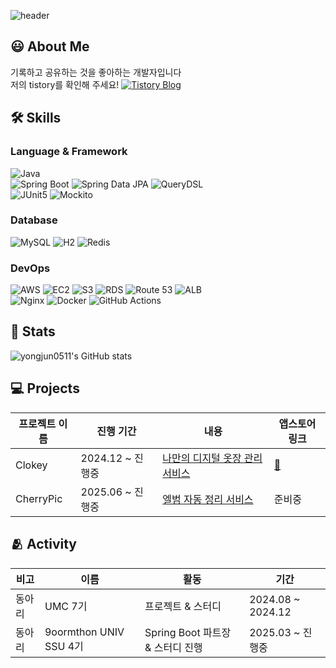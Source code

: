 <div align="left">

![header](https://capsule-render.vercel.app/api?type=speech&color=gradient&height=210&section=header&text=YongJun%Na&fontColor=000000&fontSize=90&fontAlign=50&fontAlignY=32&desc=Welcome%20to%20my%20GitHub!&descSize=25&descAlign=75&descAlignY=55)

## 😃 **About Me**
기록하고 공유하는 것을 좋아하는 개발자입니다<br> 저의 tistory를 확인해 주세요! [![Tistory Blog](https://img.shields.io/badge/Tistory-FF5E00?style=flat&logo=tistory&logoColor=white)](https://coding-self-study.tistory.com/)

## 🛠️ **Skills**
### Language & Framework
![Java](https://img.shields.io/badge/☕Java-f89820?style=flat&logo=java&logoColor=white)<br>
![Spring Boot](https://img.shields.io/badge/Spring%20Boot-6DB33F?style=flat&logo=spring-boot&logoColor=white) ![Spring Data JPA](https://img.shields.io/badge/Spring%20Data%20JPA-6DB33F?style=flat&logo=spring&logoColor=white) ![QueryDSL](https://img.shields.io/badge/QueryDSL-blue?style=flat)<br>
![JUnit5](https://img.shields.io/badge/JUnit5-25A162?style=flat&logo=junit5&logoColor=white) ![Mockito](https://img.shields.io/badge/Mockito-FF9900?style=flat)

### Database
![MySQL](https://img.shields.io/badge/MySQL-4479A1?style=flat&logo=mysql&logoColor=white) 
![H2](https://img.shields.io/badge/H2-09476B?style=flat&logo=h2database&logoColor=white)
![Redis](https://img.shields.io/badge/Redis-DC382D?style=flat&logo=redis&logoColor=white)

### DevOps
![AWS](https://img.shields.io/badge/AWS-ff9900?style=flat-square&logo=Amazon%20Web%20Services&logoColor=white) ![EC2](https://img.shields.io/badge/EC2-FF9900?style=flat&logo=amazon-ec2&logoColor=white) ![S3](https://img.shields.io/badge/S3-569A31?style=flat&logo=amazon-s3&logoColor=white) ![RDS](https://img.shields.io/badge/RDS-527FFF?style=flat&logo=amazon-rds&logoColor=white) ![Route 53](https://img.shields.io/badge/Route53-8C4FFF?style=flat&logo=amazon-route-53&logoColor=white) ![ALB](https://img.shields.io/badge/ALB-232F3E?style=flat&logoColor=white)  
![Nginx](https://img.shields.io/badge/Nginx-009639?style=flat&logo=nginx&logoColor=white) ![Docker](https://img.shields.io/badge/Docker-2496ED?style=flat&logo=docker&logoColor=white) ![GitHub Actions](https://img.shields.io/badge/GitHub%20Actions-40B4F4?style=flat&logo=githubactions&logoColor=white)

## 🏅 Stats
![yongjun0511's GitHub stats](https://github-readme-stats.vercel.app/api?username=yongjun0511&show_icons=true&theme=radical)

## 💻 Projects
| 프로젝트 이름 | 진행 기간       | 내용                                                 | 앱스토어 링크 |
|---------------|----------------|------------------------------------------------------|---------------|
| Clokey        | 2024.12 ~ 진행중 | <a href="https://github.com/Clokey-dev/Clokey_SpringBoot">나만의 디지털 옷장 관리 서비스</a> | [:link:](https://apps.apple.com/kr/app/clokey-%EC%8A%A4%EB%A7%88%ED%8A%B8%ED%95%9C-%EC%98%B7%EC%9E%A5-%EA%B4%80%EB%A6%AC-%EC%84%9C%EB%B9%84%EC%8A%A4/id6741714676) |
| CherryPic    | 2025.06 ~ 진행중 | <a href="https://github.com/cherrypic-proj/cherrypic-server"> 엘범 자동 정리 서비스 </a> | 준비중 |

## 🫂 Activity
| 비고   | 이름                        | 활동                             | 기간              |
|--------|-----------------------------|----------------------------------|-------------------|
| 동아리 | UMC 7기                     | 프로젝트 & 스터디                 | 2024.08 ~ 2024.12 |
| 동아리 | 9oormthon UNIV SSU 4기     | Spring Boot 파트장 & 스터디 진행 | 2025.03 ~ 진행중  |
